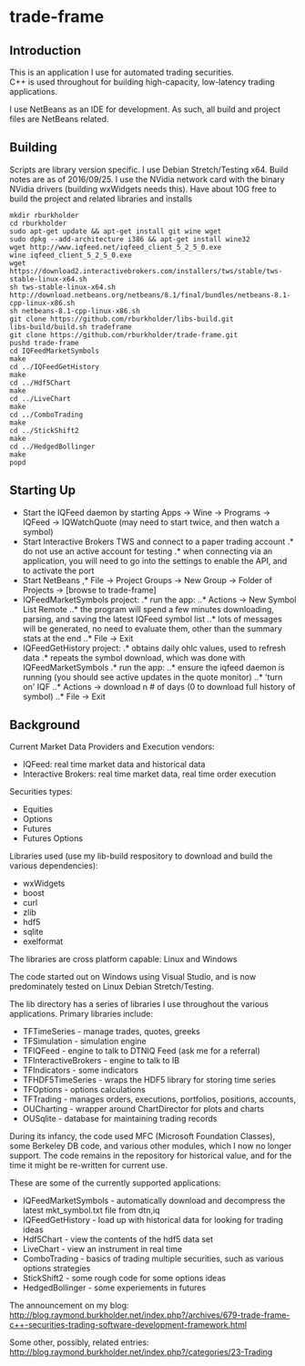 # trade-frame

## Introduction

This is an application I use for automated trading securities.  
C++ is used throughout for building high-capacity, low-latency trading applications.

I use NetBeans as an IDE for development.  As such, all build and project files are NetBeans related.

## Building

Scripts are library version specific. I use Debian Stretch/Testing x64.  Build notes are as of 2016/09/25.
I use the NVidia network card with the binary NVidia drivers (building wxWidgets needs this).
Have about 10G free to build the project and related libraries and installs


```
mkdir rburkholder
cd rburkholder
sudo apt-get update && apt-get install git wine wget
sudo dpkg --add-architecture i386 && apt-get install wine32
wget http://www.iqfeed.net/iqfeed_client_5_2_5_0.exe
wine iqfeed_client_5_2_5_0.exe
wget https://download2.interactivebrokers.com/installers/tws/stable/tws-stable-linux-x64.sh
sh tws-stable-linux-x64.sh
http://download.netbeans.org/netbeans/8.1/final/bundles/netbeans-8.1-cpp-linux-x86.sh
sh netbeans-8.1-cpp-linux-x86.sh
git clone https://github.com/rburkholder/libs-build.git
libs-build/build.sh tradeframe
git clone https://github.com/rburkholder/trade-frame.git
pushd trade-frame
cd IQFeedMarketSymbols
make
cd ../IQFeedGetHistory
make
cd ../Hdf5Chart
make
cd ../LiveChart
make
cd ../ComboTrading
make
cd ../StickShift2
make
cd ../HedgedBollinger
make
popd

```

## Starting Up

* Start the IQFeed daemon by starting Apps -> Wine -> Programs -> IQFeed -> IQWatchQuote (may need to start twice, and then watch a symbol)
* Start Interactive Brokers TWS and connect to a paper trading account 
.* do not use an active account for testing
.* when connecting via an application, you will need to go into the settings to enable the API, and to activate the port
* Start NetBeans
,* File -> Project Groups -> New Group -> Folder of Projects -> [browse to trade-frame]
* IQFeedMarketSymbols project:
.* run the app:
..* Actions -> New Symbol List Remote
..* the program will spend a few minutes downloading, parsing, and saving the latest IQFeed symbol list
..* lots of messages will be generated, no need to evaluate them, other than the summary stats at the end
..* File -> Exit
* IQFeedGetHistory project:
.* obtains daily ohlc values, used to refresh data
.* repeats the symbol download, which was done with IQFeedMarketSymbols 
.* run the app:
..* ensure the iqfeed daemon is running (you should see active updates in the quote monitor)
..* 'turn on' IQF
..* Actions -> download n # of days (0 to download full history of symbol)
..* File -> Exit 

## Background

Current Market Data Providers and Execution vendors:

* IQFeed: real time market data and historical data
* Interactive Brokers:  real time market data, real time order execution

Securities types:

* Equities
* Options
* Futures
* Futures Options

Libraries used (use my lib-build respository to download and build the various dependencies):

* wxWidgets
* boost
* curl
* zlib
* hdf5
* sqlite
* exelformat

The libraries are cross platform capable: Linux and Windows

The code started out on Windows using Visual Studio, and is now predominately tested on Linux Debian Stretch/Testing.

The lib directory has a series of libraries I use throughout the various applications.  Primary libraries include:

* TFTimeSeries - manage trades, quotes, greeks
* TFSimulation - simulation engine
* TFIQFeed - engine to talk to DTNIQ Feed (ask me for a referral)
* TFInteractiveBrokers - engine to talk to IB
* TFIndicators - some indicators
* TFHDF5TimeSeries - wraps the HDF5 library for storing time series
* TFOptions - options calculations
* TFTrading - manages orders, executions, portfolios, positions, accounts, 
* OUCharting - wrapper around ChartDirector for plots and charts
* OUSqlite - database for maintaining trading records

During its infancy, the code used MFC (Microsoft Foundation Classes), some Berkeley DB code, and various other modules, 
which I now no longer support.  The code remains in the repository for historical value, and for the time it might be 
re-written for current use.

These are some of the currently supported applications:

* IQFeedMarketSymbols - automatically download and decompress the latest mkt_symbol.txt file from dtn,iq
* IQFeedGetHistory - load up with historical data for looking for trading ideas
* Hdf5Chart - view the contents of the hdf5 data set
* LiveChart - view an instrument in real time
* ComboTrading - basics of trading multiple securities, such as various options strategies
* StickShift2 - some rough code for some options ideas
* HedgedBollinger - some experiements in futures

The announcement on my blog:  http://blog.raymond.burkholder.net/index.php?/archives/679-trade-frame-c++-securities-trading-software-development-framework.html

Some other, possibly, related entries:  http://blog.raymond.burkholder.net/index.php?/categories/23-Trading

